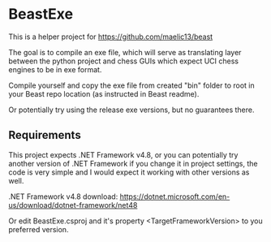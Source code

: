# BeastExe
This is a helper project for https://github.com/maelic13/beast

The goal is to compile an exe file, which will serve as translating layer between the python project and chess GUIs which expect UCI chess engines to be in exe format.

Compile yourself and copy the exe file from created "bin" folder to root in your Beast repo location (as instructed in Beast readme).

Or potentially try using the release exe versions, but no guarantees there.

## Requirements
This project expects .NET Framework v4.8, or you can potentially try another version of .NET Framework if you change it in project settings, the code is very simple and I would expect it working with other versions as well.

.NET Framework v4.8 download: https://dotnet.microsoft.com/en-us/download/dotnet-framework/net48

Or edit BeastExe.csproj and it's property &lt;TargetFrameworkVersion> to you preferred version.
